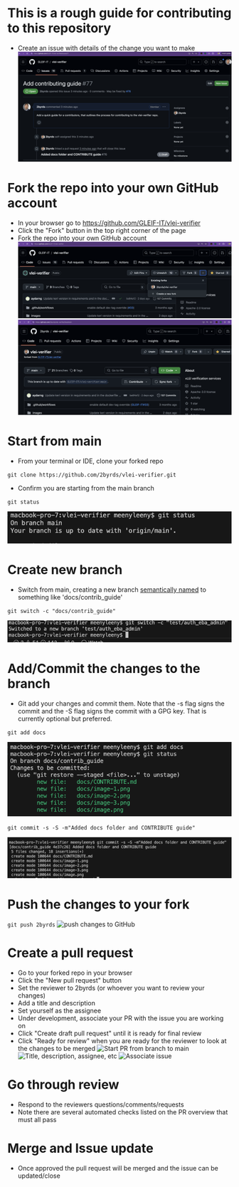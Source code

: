 # This is a rough guide for contributing to this repository

* Create an issue with details of the change you want to make
![Create issue](image-10.png)

# Fork the repo into your own GitHub account
* In your browser go to https://github.com/GLEIF-IT/vlei-verifier
* Click the "Fork" button in the top right corner of the page
* Fork the repo into your own GitHub account
![Fork the repo](image-1.png)
![Your fork](image-2.png)

# Start from main
* From your terminal or IDE, clone your forked repo
```
git clone https://github.com/2byrds/vlei-verifier.git
```
* Confirm you are starting from the main branch
```
git status
```
![Start from main](image.png)

# Create new branch
* Switch from main, creating a new branch [semantically named](https://gist.github.com/seunggabi/87f8c722d35cd07deb3f649d45a31082#file-semantic-branch-names-md) to something like 'docs/contrib_guide'

```
git switch -c "docs/contrib_guide"
```
![switch to new branch](image-3.png)

# Add/Commit the changes to the branch
* Git add your changes and commit them. Note that the -s flag signs the commit and the -S flag signs the commit with a GPG key. That is currently optional but preferred.
```
git add docs
```
![git add the files](image-4.png)

```
git commit -s -S -m"Added docs folder and CONTRIBUTE guide"
```
![commit changes to git](image-5.png)

# Push the changes to your fork
```git push 2byrds```
![push changes to GitHub](image-6.png)

# Create a pull request
* Go to your forked repo in your browser
* Click the "New pull request" button
* Set the reviewer to 2byrds (or whoever you want to review your changes)
* Add a title and description
* Set yourself as the assignee
* Under development, associate your PR with the issue you are working on
* Click "Create draft pull request" until it is ready for final review
* Click "Ready for review" when you are ready for the reviewer to look at the changes to be merged
![Start PR from branch to main](image-7.png)
![Title, description, assignee, etc](image-8.png)
![Associate issue](image-9.png)

# Go through review
* Respond to the reviewers questions/comments/requests
* Note there are several automated checks listed on the PR overview that must all pass

# Merge and Issue update
* Once approved the pull request will be merged and the issue can be updated/close